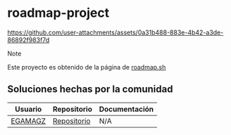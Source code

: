 # roadmap-project

https://github.com/user-attachments/assets/0a31b488-883e-4b42-a3de-86892f983f7d

> [!NOTE]
> Este proyecto es obtenido de la página de <a href="https://roadmap.sh/projects/blogging-platform-api">roadmap.sh</a>

## Soluciones hechas por la comunidad
|Usuario|Repositorio| Documentación |
|-------|-----------|---------|
| <a href="https://github.com/EGAMAGZ">EGAMAGZ</a> |<a href="https://github.com/EGAMAGZ/Blogging-Platform-API">Repositorio</a> | N/A |
